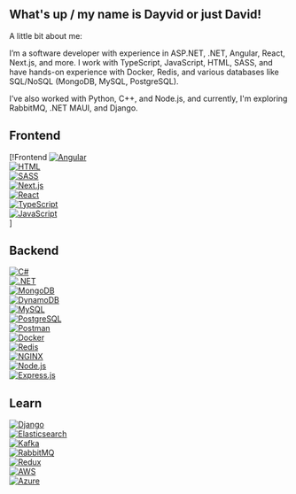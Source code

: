 ## What's up / my name is Dayvid or just David!

A little bit about me:

I’m a software developer with experience in ASP.NET, .NET, Angular, React, Next.js, and more. I work with TypeScript, JavaScript, HTML, SASS, and have hands-on experience with Docker, Redis, and various databases like SQL/NoSQL (MongoDB, MySQL, PostgreSQL).

I’ve also worked with Python, C++, and Node.js, and currently, I'm exploring RabbitMQ, .NET MAUI, and Django.

## Frontend
[!Frontend
[![Angular](https://skillicons.dev/icons?i=angular)](https://angular.io)  
[![HTML](https://skillicons.dev/icons?i=html)](https://developer.mozilla.org/en-US/docs/Web/HTML)  
[![SASS](https://skillicons.dev/icons?i=sass)](https://sass-lang.com/)  
[![Next.js](https://skillicons.dev/icons?i=nextjs)](https://nextjs.org/)  
[![React](https://skillicons.dev/icons?i=react)](https://reactjs.org/)  
[![TypeScript](https://skillicons.dev/icons?i=ts)](https://www.typescriptlang.org/)  
[![JavaScript](https://skillicons.dev/icons?i=js)](https://developer.mozilla.org/en-US/docs/Web/JavaScript)  
]


## Backend
[![C#](https://skillicons.dev/icons?i=cs)](https://learn.microsoft.com/en-us/dotnet/csharp/)  
[![.NET](https://skillicons.dev/icons?i=dotnet)](https://dotnet.microsoft.com/)  
[![MongoDB](https://skillicons.dev/icons?i=mongodb)](https://www.mongodb.com/)  
[![DynamoDB](https://skillicons.dev/icons?i=dynamodb)](https://aws.amazon.com/dynamodb/)  
[![MySQL](https://skillicons.dev/icons?i=mysql)](https://www.mysql.com/)  
[![PostgreSQL](https://skillicons.dev/icons?i=postgres)](https://www.postgresql.org/)  
[![Postman](https://skillicons.dev/icons?i=postman)](https://www.postman.com/)  
[![Docker](https://skillicons.dev/icons?i=docker)](https://www.docker.com/)  
[![Redis](https://skillicons.dev/icons?i=redis)](https://redis.io/)  
[![NGINX](https://skillicons.dev/icons?i=nginx)](https://www.nginx.com/)  
[![Node.js](https://skillicons.dev/icons?i=nodejs)](https://nodejs.org/)  
[![Express.js](https://skillicons.dev/icons?i=express)](https://expressjs.com/)  

## Learn
[![Django](https://skillicons.dev/icons?i=django)](https://www.djangoproject.com/)  
[![Elasticsearch](https://skillicons.dev/icons?i=elasticsearch)](https://www.elastic.co/elasticsearch/)  
[![Kafka](https://skillicons.dev/icons?i=kafka)](https://kafka.apache.org/)  
[![RabbitMQ](https://skillicons.dev/icons?i=rabbitmq)](https://www.rabbitmq.com/)  
[![Redux](https://skillicons.dev/icons?i=redux)](https://redux.js.org/)  
[![AWS](https://skillicons.dev/icons?i=aws)](https://aws.amazon.com/)  
[![Azure](https://skillicons.dev/icons?i=azure)](https://azure.microsoft.com/en-us/)
